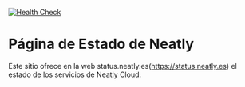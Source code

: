 [![Health Check](../../actions/workflows/health-check.yml/badge.svg)](../../actions/workflows/health-check.yml)

# Página de Estado de Neatly

Este sitio ofrece en la web status.neatly.es(https://status.neatly.es) el estado de los servicios de Neatly Cloud.
